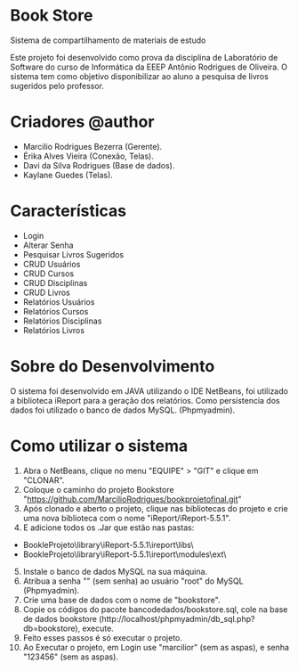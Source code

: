 Book Store
======

Sistema de compartilhamento de materiais de estudo

Este projeto foi desenvolvido como prova da disciplina de Laboratório de Software do curso de Informática da EEEP Antônio Rodrigues de Oliveira. O sistema tem como objetivo disponibilizar ao aluno a pesquisa de livros sugeridos pelo professor.

Criadores @author
======
- Marcilio Rodrigues Bezerra (Gerente).
- Érika Alves Vieira (Conexão, Telas).
- Davi da Silva Rodrigues (Base de dados).
- Kaylane Guedes (Telas).

Características 
======
* Login
* Alterar Senha
* Pesquisar Livros Sugeridos
* CRUD Usuários
* CRUD Cursos
* CRUD Disciplinas
* CRUD Livros
* Relatórios Usuários 
* Relatórios Cursos
* Relatórios Disciplinas
* Relatórios Livros

Sobre do Desenvolvimento 
======
O sistema foi desenvolvido em JAVA utilizando o IDE NetBeans, foi utilizado a biblioteca iReport para a geração dos relatórios. Como persistencia dos dados foi utilizado o banco de dados MySQL. (Phpmyadmin).

Como utilizar o sistema
======
1. Abra o NetBeans, clique no menu "EQUIPE" > "GIT" e clique em "CLONAR".
2. Coloque o caminho do projeto Bookstore "https://github.com/MarcilioRodrigues/bookprojetofinal.git"
3. Após clonado e aberto o projeto, clique nas bibliotecas do projeto e crie uma nova biblioteca com o nome "iReport/iReport-5.5.1".
4. E adicione todos os .Jar que estão nas pastas:
  - BookleProjeto\library\iReport-5.5.1\ireport\libs\
  - BookleProjeto\library\iReport-5.5.1\ireport\modules\ext\
5. Instale o banco de dados MySQL na sua máquina.
6. Atribua a senha "" (sem senha) ao usuário "root" do MySQL (Phpmyadmin).
7. Crie uma base de dados com o nome de "bookstore".
8. Copie os códigos do pacote bancodedados/bookstore.sql, cole na base de dados bookstore (http://localhost/phpmyadmin/db_sql.php?db=bookstore), execute.
9. Feito esses passos é só executar o projeto.
10. Ao Executar o projeto, em Login use "marcilior" (sem as aspas), e senha "123456" (sem as aspas).
